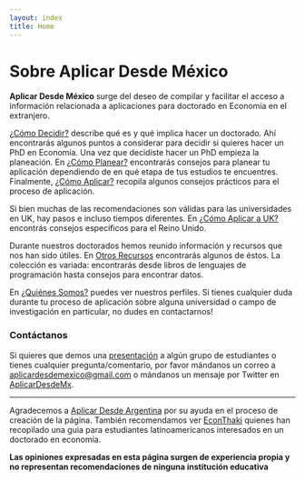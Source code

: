 ```yaml
---
layout: index
title: Home
---
```


# Sobre Aplicar Desde México

**Aplicar Desde México** surge del deseo de compilar y facilitar el acceso a información relacionada a aplicaciones para doctorado en Economía en el extranjero.

[¿Cómo Decidir?](/comodecidir) describe qué es y qué implica hacer un doctorado. Ahí encontrarás algunos puntos a considerar para decidir si quieres hacer un PhD en Economía. Una vez que decidiste hacer un PhD empieza la planeación. En [¿Cómo Planear?](/comoplanear) encontrarás consejos para planear tu aplicación dependiendo de en qué etapa de tus estudios te encuentres. Finalmente, [¿Cómo Aplicar?](/comoaplicar) recopila algunos consejos prácticos para el proceso de aplicación.


Si bien muchas de las recomendaciones son válidas para las universidades en UK, hay pasos e incluso tiempos diferentes. En [¿Cómo Aplicar a UK?](/comoaplicarUK) encontrás consejos específicos para el Reino Unido.



Durante nuestros doctorados hemos reunido información y recursos que nos han sido útiles. En [Otros Recursos](/otrosrecursos) encontrarás algunos de éstos. La colección es variada: encontrarás desde libros de lenguajes de programación hasta consejos para encontrar datos.


En [¿Quiénes Somos?](/quienessomos) puedes ver nuestros perfiles. Si tienes cualquier duda durante tu proceso de aplicación sobre alguna universidad o campo de investigación en particular, no dudes en contactarnos!

### Contáctanos

Si quieres que demos una [presentación](/assets/archivos/PhDEconomiaPresentacion.pdf) a algún grupo de estudiantes o tienes cualquier pregunta/comentario, por favor mándanos un correo a [aplicardesdemexico@gmail.com](mailto:aplicardesdemexico@gmail.com) o mándanos un mensaje por Twitter en [AplicarDesdeMx](https://twitter.com/AplicarDesdeMx).

---

Agradecemos a [Aplicar Desde Argentina](https://aplicardesdeargentina.weebly.com/) por su ayuda en el proceso de creación de la página. También recomendamos ver [EconThaki](https://econthaki.github.io/) quienes han recopilado una guia para estudiantes latinoamericanos interesados en un doctorado en economía. 

**Las opiniones expresadas en esta página surgen de experiencia propia y no representan recomendaciones de ninguna institución educativa**
